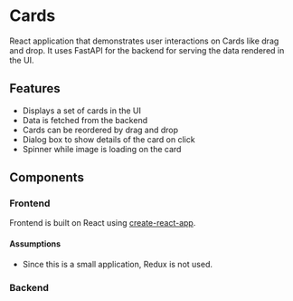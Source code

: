 # Cards

React application that demonstrates user interactions on Cards like drag and drop. It uses FastAPI for the backend for serving the data rendered in the UI.

## Features

 - Displays a set of cards in the UI
 - Data is fetched from the backend
 - Cards can be reordered by drag and drop
 - Dialog box to show details of the card on click
 - Spinner while image is loading on the card

## Components

### Frontend

Frontend is built on React using [create-react-app](https://create-react-app.dev/).

#### Assumptions
 - Since this is a small application, Redux is not used.

### Backend
